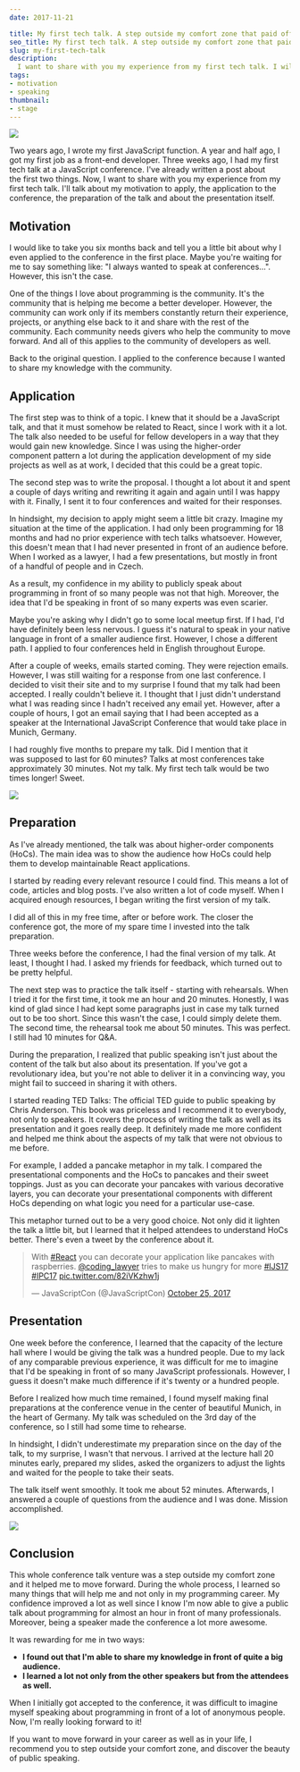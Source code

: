 ```yaml
---
date: 2017-11-21

title: My first tech talk. A step outside my comfort zone that paid off!
seo_title: My first tech talk. A step outside my comfort zone that paid off!
slug: my-first-tech-talk
description:
  I want to share with you my experience from my first tech talk. I will take you through the whole process from the application submission to the speaking on a stage.
tags:
- motivation
- speaking
thumbnail:
- stage
---
```


![](./images/stage.jpg)

Two years ago, I wrote my first JavaScript function. A year and half ago, I got my first job as a front-end developer. Three weeks ago, I had my first tech talk at a JavaScript conference. I've already written a post about the first two things. Now, I want to share with you my experience from my first tech talk. I'll talk about my motivation to apply, the application to the conference, the preparation of the talk and about the presentation itself.

## Motivation

I would like to take you six months back and tell you a little bit about why I even applied to the conference in the first place. Maybe you're waiting for me to say something like: "I always wanted to speak at conferences...". However, this isn't the case.

One of the things I love about programming is the community. It's the community that is helping me become a better developer. However, the community can work only if its members constantly return their experience, projects, or anything else back to it and share with the rest of the community. Each community needs givers who help the community to move forward. And all of this applies to the community of developers as well.

Back to the original question. I applied to the conference because I wanted to share my knowledge with the community.

## Application

The first step was to think of a topic. I knew that it should be a JavaScript talk, and that it must somehow be related to React, since I work with it a lot. The talk also needed to be useful for fellow developers in a way that they would gain new knowledge. Since I was using the higher-order component pattern a lot during the application development of my side projects as well as at work, I decided that this could be a great topic.

The second step was to write the proposal. I thought a lot about it and spent a couple of days writing and rewriting it again and again until I was happy with it. Finally, I sent it to four conferences and waited for their responses.

In hindsight, my decision to apply might seem a little bit crazy. Imagine my situation at the time of the application. I had only been programming for 18 months and had no prior experience with tech talks whatsoever. However, this doesn't mean that I had never presented in front of an audience before. When I worked as a lawyer, I had a few presentations, but mostly in front of a handful of people and in Czech.

As a result, my confidence in my ability to publicly speak about programming in front of so many people was not that high. Moreover, the idea that I'd be speaking in front of so many experts was even scarier.

Maybe you're asking why I didn't go to some local meetup first. If I had, I'd have definitely been less nervous. I guess it's natural to speak in your native language in front of a smaller audience first. However, I chose a different path. I applied to four conferences held in English throughout Europe.

After a couple of weeks, emails started coming. They were rejection emails. However, I was still waiting for a response from one last conference. I decided to visit their site and to my surprise I found that my talk had been accepted. I really couldn't believe it. I thought that I just didn't understand what I was reading since I hadn't received any email yet. However, after a couple of hours, I got an email saying that I had been accepted as a speaker at the International JavaScript Conference that would take place in Munich, Germany.

I had roughly five months to prepare my talk. Did I mention that it was supposed to last for 60 minutes? Talks at most conferences take approximately 30 minutes. Not my talk. My first tech talk would be two times longer! Sweet.

![](./images/bunny.jpg)

## Preparation

As I've already mentioned, the talk was about higher-order components (HoCs). The main idea was to show the audience how HoCs could help them to develop maintainable React applications.

I started by reading every relevant resource I could find. This means a lot of code, articles and blog posts. I've also written a lot of code myself. When I acquired enough resources, I began writing the first version of my talk.

I did all of this in my free time, after or before work. The closer the conference got, the more of my spare time I invested into the talk preparation.

Three weeks before the conference, I had the final version of my talk. At least, I thought I had. I asked my friends for feedback, which turned out to be pretty helpful.

The next step was to practice the talk itself - starting with rehearsals. When I tried it for the first time, it took me an hour and 20 minutes. Honestly, I was kind of glad since I had kept some paragraphs just in case my talk turned out to be too short. Since this wasn't the case, I could simply delete them. The second time, the rehearsal took me about 50 minutes. This was perfect. I still had 10 minutes for Q&A.

During the preparation, I realized that public speaking isn't just about the content of the talk but also about its presentation. If you've got a revolutionary idea, but you're not able to deliver it in a convincing way, you might fail to succeed in sharing it with others.

I started reading TED Talks: The official TED guide to public speaking by Chris Anderson. This book was priceless and I recommend it to everybody, not only to speakers. It covers the process of writing the talk as well as its presentation and it goes really deep. It definitely made me more confident and helped me think about the aspects of my talk that were not obvious to me before.

For example, I added a pancake metaphor in my talk. I compared the presentational components and the HoCs to pancakes and their sweet toppings. Just as you can decorate your pancakes with various decorative layers, you can decorate your presentational components with different HoCs depending on what logic you need for a particular use-case.

This metaphor turned out to be a very good choice. Not only did it lighten the talk a little bit, but I learned that it helped attendees to understand HoCs better. There's even a tweet by the conference about it.

<blockquote class="twitter-tweet" data-lang="en"><p lang="en" dir="ltr">With <a href="https://twitter.com/hashtag/React?src=hash&amp;ref_src=twsrc%5Etfw">#React</a> you can decorate your application like pancakes with raspberries. <a href="https://twitter.com/coding_lawyer?ref_src=twsrc%5Etfw">@coding_lawyer</a> tries to make us hungry for more <a href="https://twitter.com/hashtag/IJS17?src=hash&amp;ref_src=twsrc%5Etfw">#IJS17</a> <a href="https://twitter.com/hashtag/IPC17?src=hash&amp;ref_src=twsrc%5Etfw">#IPC17</a> <a href="https://t.co/82iVKzhw1j">pic.twitter.com/82iVKzhw1j</a></p>&mdash; JavaScriptCon (@JavaScriptCon) <a href="https://twitter.com/JavaScriptCon/status/923114046005694464?ref_src=twsrc%5Etfw">October 25, 2017</a></blockquote>
<script async src="https://platform.twitter.com/widgets.js" charset="utf-8"></script>

## Presentation

One week before the conference, I learned that the capacity of the lecture hall where I would be giving the talk was a hundred people. Due to my lack of any comparable previous experience, it was difficult for me to imagine that I'd be speaking in front of so many JavaScript professionals. However, I guess it doesn't make much difference if it's twenty or a hundred people.

Before I realized how much time remained, I found myself making final preparations at the conference venue in the center of beautiful Munich, in the heart of Germany. My talk was scheduled on the 3rd day of the conference, so I still had some time to rehearse.

In hindsight, I didn't underestimate my preparation since on the day of the talk, to my surprise, I wasn't that nervous. I arrived at the lecture hall 20 minutes early, prepared my slides, asked the organizers to adjust the lights and waited for the people to take their seats.

The talk itself went smoothly. It took me about 52 minutes. Afterwards, I answered a couple of questions from the audience and I was done. Mission accomplished.

![](./images/community.jpg)

## Conclusion

This whole conference talk venture was a step outside my comfort zone and it helped me to move forward. During the whole process, I learned so many things that will help me and not only in my programming career. My confidence improved a lot as well since I know I'm now able to give a public talk about programming for almost an hour in front of many professionals. Moreover, being a speaker made the conference a lot more awesome.

It was rewarding for me in two ways:

- **I found out that I'm able to share my knowledge in front of quite a big audience.**
- **I learned a lot not only from the other speakers but from the attendees as well.**

When I initially got accepted to the conference, it was difficult to imagine myself speaking about programming in front of a lot of anonymous people. Now, I'm really looking forward to it!

If you want to move forward in your career as well as in your life, I recommend you to step outside your comfort zone, and discover the beauty of public speaking.
